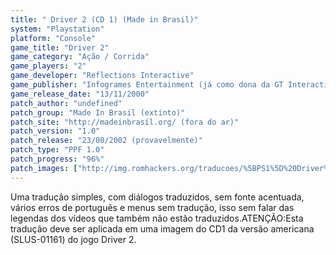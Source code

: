 ```yaml
---
title: " Driver 2 (CD 1) (Made in Brasil)"
system: "Playstation"
platform: "Console"
game_title: "Driver 2"
game_category: "Ação / Corrida"
game_players: "2"
game_developer: "Reflections Interactive"
game_publisher: "Infogrames Entertainment (já como dona da GT Interactive)"
game_release_date: "13/11/2000"
patch_author: "undefined"
patch_group: "Made In Brasil (extinto)"
patch_site: "http://madeinbrasil.org/ (fora do ar)"
patch_version: "1.0"
patch_release: "23/08/2002 (provavelmente)"
patch_type: "PPF 1.0"
patch_progress: "96%"
patch_images: ["http://img.romhackers.org/traducoes/%5BPS1%5D%20Driver%202%20-%20CD1%20-%20Made%20in%20Brasil%20-%201.jpg","http://img.romhackers.org/traducoes/%5BPS1%5D%20Driver%202%20-%20CD1%20-%20Made%20in%20Brasil%20-%202.jpg","http://img.romhackers.org/traducoes/%5BPS1%5D%20Driver%202%20-%20CD1%20-%20Made%20in%20Brasil%20-%203.jpg"]
---
```

Uma tradução simples, com diálogos traduzidos, sem fonte acentuada, vários erros de português e menus sem tradução, isso sem falar das legendas dos vídeos que também não estão traduzidos.ATENÇÃO:Esta tradução deve ser aplicada em uma imagem do CD1 da versão americana (SLUS-01161) do jogo Driver 2.